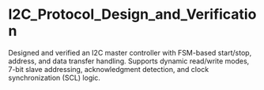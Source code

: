 # I2C_Protocol_Design_and_Verification
Designed and verified an I2C master controller with FSM-based start/stop, address, and data transfer handling. Supports dynamic read/write modes, 7-bit slave addressing, acknowledgment detection, and clock synchronization (SCL) logic.
